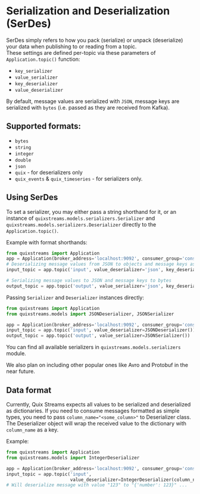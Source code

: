 # Serialization and Deserialization (SerDes)

SerDes simply refers to how you pack (serialize) or unpack (deserialize) your data 
when publishing to or reading from a topic.
<br>
These settings are defined per-topic via these parameters of `Application.topic()` function:
- `key_serializer`
- `value_serializer`
- `key_deserializer`
- `value_deserializer`

By default, message values are serialized with  `JSON`, message keys are serialized with `bytes` (i.e. passed as they are received from Kafka).

## Supported formats:
- `bytes`
- `string`
- `integer`
- `double`
- `json`
- `quix` - for deserializers only
- `quix_events` & `quix_timeseries` - for serializers only.

## Using SerDes
To set a serializer, you may either pass a string shorthand for it, or an instance of `quixstreams.models.serializers.Serializer` and `quixstreams.models.serializers.Deserializer` directly 
to the `Application.topic()`.

Example with format shorthands:
```python
from quixstreams import Application
app = Application(broker_address='localhost:9092', consumer_group='consumer')
# Deserializing message values from JSON to objects and message keys as strings 
input_topic = app.topic('input', value_deserializer='json', key_deserializer='string')

# Serializing message values to JSON and message keys to bytes
output_topic = app.topic('output', value_serializer='json', key_deserializer='bytes')
```

Passing `Serializer` and `Deserializer` instances directly:

```python
from quixstreams import Application
from quixstreams.models import JSONDeserializer, JSONSerializer

app = Application(broker_address='localhost:9092', consumer_group='consumer')
input_topic = app.topic('input', value_deserializer=JSONDeserializer())
output_topic = app.topic('output', value_serializer=JSONSerializer())
```

You can find all available serializers in `quixstreams.models.serializers` module.

We also plan on including other popular ones like Avro and Protobuf in the near future.

## Data format
Currently, Quix Streams expects all values to be serialized and deserialized as dictionaries.
If you need to consume messages formatted as simple types, you need to pass `column_name="<some_column>"` to Deserializer class.
The Deserializer object will wrap the received value to the dictionary with `column_name` as a key.

Example:

```python
from quixstreams import Application
from quixstreams.models import IntegerDeserializer

app = Application(broker_address='localhost:9092', consumer_group='consumer')
input_topic = app.topic('input',
                        value_deserializer=IntegerDeserializer(column_name='number'))
# Will deserialize message with value "123" to "{'number': 123}" ...
```
